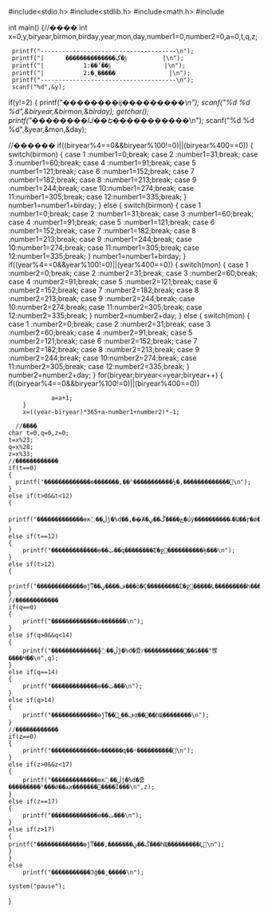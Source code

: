 #include<stdio.h>
#include<stdlib.h>
#include<math.h>
#include<iostream>

int main()
{//���� 
  int x=0,y,biryear,birmon,birday,year,mon,day,number1=0,number2=0,a=0,t,q,z;
 
	 printf("--------------------------------------\n");
     printf("|      ��������������ڲ�ѯ          |\n");
     printf("|           1:��ʼ��ѯ               |\n");
     printf("|           2:�˳�����               |\n");
     printf("--------------------------------------\n");
     scanf("%d",&y);

  
  if(y!=2)
   {
	  printf("��������ĳ���_��_��_��\n");
      scanf("%d %d %d",&biryear,&birmon,&birday);
      getchar();
      printf("��������Ĳ��Ե�����_��_��_��\n");
      scanf("%d %d %d",&year,&mon,&day);
  
   
 //������ 
	if((biryear%4==0&&biryear%100!=0)||(biryear%400==0))
	{
		switch(birmon)
		{
		case 1 :number1=0;break;
		case 2 :number1=31;break;
		case 3 :number1=60;break;
		case 4 :number1=91;break;
		case 5 :number1=121;break;
		case 6 :number1=152;break;
		case 7 :number1=182;break;
		case 8 :number1=213;break;
		case 9 :number1=244;break;
		case 10:number1=274;break;
		case 11:number1=305;break;
		case 12:number1=335;break;
		}
		number1=number1+birday;
	}
	else
	{
		switch(birmon)
		{
		case 1 :number1=0;break;
		case 2 :number1=31;break;
		case 3 :number1=60;break;
		case 4 :number1=91;break;
		case 5 :number1=121;break;
		case 6 :number1=152;break;
		case 7 :number1=182;break;
		case 8 :number1=213;break;
		case 9 :number1=244;break;
		case 10:number1=274;break;
		case 11:number1=305;break;
		case 12:number1=335;break;
		}
		number1=number1+birday;
	}
		if((year%4==0&&year%100!=0)||(year%400==0))
	{
		switch(mon)
		{
		case 1 :number2=0;break;
		case 2 :number2=31;break;
		case 3 :number2=60;break;
		case 4 :number2=91;break;
		case 5 :number2=121;break;
		case 6 :number2=152;break;
		case 7 :number2=182;break;
		case 8 :number2=213;break;
		case 9 :number2=244;break;
		case 10:number2=274;break;
		case 11:number2=305;break;
		case 12:number2=335;break;
		}
		number2=number2+day;
	}
	else
	{
		switch(mon)
		{
		case 1 :number2=0;break;
		case 2 :number2=31;break;
		case 3 :number2=60;break;
		case 4 :number2=91;break;
		case 5 :number2=121;break;
		case 6 :number2=152;break;
		case 7 :number2=182;break;
		case 8 :number2=213;break;
		case 9 :number2=244;break;
		case 10:number2=274;break;
		case 11:number2=305;break;
		case 12:number2=335;break;
		}
		number2=number2+day;
	}
		for(biryear;biryear<=year;biryear++)
		{
			if((biryear%4==0&&biryear%100!=0)||(biryear%400==0))
		
				a=a+1;
		}
		x=((year-biryear)*365+a-number1+number2)*-1;
		
	  //�ܺ��� 
	char t=0,q=0,z=0;
	t=x%23;
	q=x%28;
	z=x%33;
	//������������ 
	if(t==0)
	{
	  printf("�������������ɵ�������,��ʱ�����������½�,�������������\n");
	}
	else if(t>0&&t<12)
	{
		printf("�������������ɵĸ߳��ڵĵ�%d��,��ͨȺ�ڿ����ڴ��ڼ�úý����������˶�Ա��ɼ�ǿ���ʱ���ѵ�����Ա�ﵽ���õ�ѵ��Ч��\n",t);	
	}
	else if(t==12)
	{
	    printf("�������������ɵ��ٽ��գ��������Σ�ջ����������ķ���\n");
	}
	else if(t>12)
	{
		printf("�������������ɵĵͳ��ڣ����ڼ���ò�Ҫ���������Σ�ջ�����Լ���������һ������\n");
	}
	//������������ 
	if(q==0)
	{
        printf("�������������ɵ�������\n");
	}
	else if(q>0&&q<14)
	{
		printf("�������������ɸ߳��ڵĵ�%d�죬ץ�������������ȡ���°빦����Ч��\n",q);
	}
	else if(q==14)
	{
		printf("�������������ɵ��ٽ���\n");
	}
	else if(q>14)
	{
		printf("�������������ɵĵͳ��ڣ��˽׶α��⴦��һЩ��������\n");
	}
	//������������ 
	if(z==0)
	{
	    printf("�������������ɵ������գ��ʵ����������\n");
	}
	else if(z>0&&z<17)
	{
		printf("�������������ɵĸ߳��ڵĵ�%d�죬���������ʱ���ǿ��ѧϰ�����������İ���\n",z);
	} 
	else if(z==17)
	{
		printf("�������������ɵ��ٽ���\n");
	}
	else if(z>17)
	{ 
	printf("�������������ɵĵͳ���,�������ڴ��ڼ���һЩ���������Ļ\n");
	}
	}
	else
		printf("�����������Ͻǵ��˳�����\n");
	
	system("pause");
}
